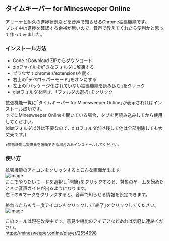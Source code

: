 ## タイムキーパー for Minesweeper Online

アリーナと耐久の進捗状況などを音声で知らせるChrome拡張機能です。  
プレイ中は進捗を確認する余裕が無いので、音声で教えてくれたら便利かと思って作ってみました。  

### インストール方法
- Code→Download ZIPからダウンロード  
- zipファイルを好きなフォルダに解凍する  
- ブラウザでchrome://extensionsを開く  
- 右上の｢デベロッパーモード｣をオンにする  
- 左上の｢パッケージ化されていない拡張機能を読み込む｣をクリック  
- distフォルダを開き、｢フォルダの選択｣をクリック  

拡張機能一覧に｢タイムキーパー for Minesweeper Online｣が表示されればインストール成功です。  
すでにMinesweeper Onlineを開いている場合、タブを再読み込みしてから使用してください。  
(distフォルダ以外は不要なので、distフォルダだけ残して他は全部削除しても大丈夫です。)  

<sub>※拡張機能は提供元を信頼できる場合のみインストールしてください。</sub>

### 使い方
拡張機能のアイコンをクリックするとこんな画面が出ます。  
![image](https://github.com/nagaogn/tkmine/assets/123641522/4c1d5a13-6079-42ac-bbf0-895f41af8242)  
ここでやりたいモードを選択し｢開始｣をクリックすると、対象のゲームを始めたときに音声ガイドが出るようになります。  
右下の⚙マークをクリックすると、音声で知らせる情報を設定できます。  

終わったらもう一度アイコンをクリックして｢終了｣をクリックしてください。  
![image](https://github.com/nagaogn/tkmine/assets/123641522/de0197e5-ee89-456e-83cb-30f73ff006cc)  

このツールは現在改良中です。意見や機能のアイデアなどあれば気軽に連絡ください。  
https://minesweeper.online/player/2554698  
